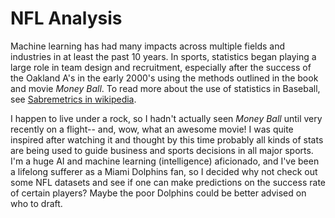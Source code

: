 # NFL Analysis

Machine learning has had many impacts across multiple fields and industries in at least the past 10 years. In sports, statistics began playing a large role in team design and recruitment, especially after the success of the Oakland A's in the early 2000's using the methods outlined in the book and movie *Money Ball*. To read more about the use of statistics in Baseball, see [Sabremetrics in wikipedia](https://en.wikipedia.org/wiki/Sabermetrics).

I happen to live under a rock, so I hadn't actually seen *Money Ball* until very recently on a flight-- and, wow, what an awesome movie! I was quite inspired after watching it and thought by this time probably all kinds of stats are being used to guide business and sports decisions in all major sports. I'm a huge AI and machine learning (intelligence) aficionado, and I've been a lifelong sufferer as a Miami Dolphins fan, so I decided why not check out some NFL datasets and see if one can make predictions on the success rate of certain players? Maybe the poor Dolphins could be better advised on who to draft.
